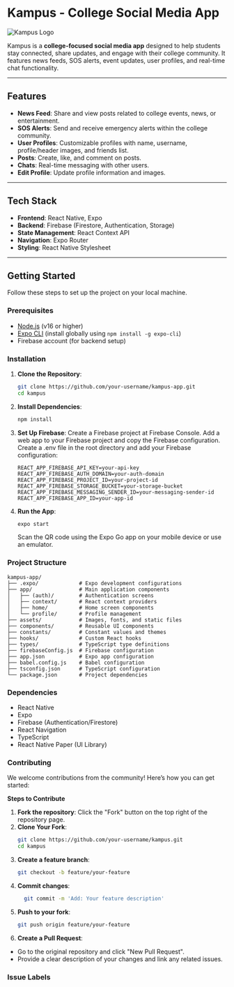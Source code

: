 # Kampus - College Social Media App

![Kampus Logo](https://via.placeholder.com/150) <!-- Add your logo here -->

Kampus is a **college-focused social media app** designed to help students stay connected, share updates, and engage with their college community. It features news feeds, SOS alerts, event updates, user profiles, and real-time chat functionality.

---

## **Features**

- **News Feed**: Share and view posts related to college events, news, or entertainment.
- **SOS Alerts**: Send and receive emergency alerts within the college community.
- **User Profiles**: Customizable profiles with name, username, profile/header images, and friends list.
- **Posts**: Create, like, and comment on posts.
- **Chats**: Real-time messaging with other users.
- **Edit Profile**: Update profile information and images.

---

## **Tech Stack**

- **Frontend**: React Native, Expo
- **Backend**: Firebase (Firestore, Authentication, Storage)
- **State Management**: React Context API
- **Navigation**: Expo Router
- **Styling**: React Native Stylesheet

---

## **Getting Started**

Follow these steps to set up the project on your local machine.

### **Prerequisites**

- [Node.js](https://nodejs.org/) (v16 or higher)
- [Expo CLI](https://docs.expo.dev/get-started/installation/) (install globally using `npm install -g expo-cli`)
- Firebase account (for backend setup)

### **Installation**

1. **Clone the Repository**:
   ```bash
   git clone https://github.com/your-username/kampus-app.git
   cd kampus
   ```
2. **Install Dependencies**:
   ```bash
   npm install
   ```
3. **Set Up Firebase**:
   Create a Firebase project at Firebase Console.
   Add a web app to your Firebase project and copy the Firebase configuration.
   Create a .env file in the root directory and add your Firebase configuration:

   ```env
   REACT_APP_FIREBASE_API_KEY=your-api-key
   REACT_APP_FIREBASE_AUTH_DOMAIN=your-auth-domain
   REACT_APP_FIREBASE_PROJECT_ID=your-project-id
   REACT_APP_FIREBASE_STORAGE_BUCKET=your-storage-bucket
   REACT_APP_FIREBASE_MESSAGING_SENDER_ID=your-messaging-sender-id
   REACT_APP_FIREBASE_APP_ID=your-app-id
   ```
4. **Run the App**:
   ```bash
   expo start
   ```
   Scan the QR code using the Expo Go app on your mobile device or use an emulator.
### **Project Structure**

```
kampus-app/
├── .expo/             # Expo development configurations
├── app/               # Main application components
│   ├── (auth)/        # Authentication screens
│   ├── context/       # React context providers
│   ├── home/          # Home screen components
│   └── profile/       # Profile management
├── assets/            # Images, fonts, and static files
├── components/        # Reusable UI components
├── constants/         # Constant values and themes
├── hooks/             # Custom React hooks
├── types/             # TypeScript type definitions
├── firebaseConfig.js  # Firebase configuration
├── app.json           # Expo app configuration
├── babel.config.js    # Babel configuration
├── tsconfig.json      # TypeScript configuration
└── package.json       # Project dependencies
```
### **Dependencies**

- React Native
- Expo
- Firebase (Authentication/Firestore)
- React Navigation
- TypeScript
- React Native Paper (UI Library)
### **Contributing**

We welcome contributions from the community! Here’s how you can get started:

**Steps to Contribute**
1. **Fork the repository**:
   Click the "Fork" button on the top right of the repository page.
2. **Clone Your Fork**:
   ```bash
   git clone https://github.com/your-username/kampus.git
   cd kampus
   ```
3. **Create a feature branch**:
   ```bash
   git checkout -b feature/your-feature
   ```
4. **Commit changes**:
    ```bash
      git commit -m 'Add: Your feature description'
    ```
5. **Push to your fork**:
   ```bash
   git push origin feature/your-feature
    ```
6. **Create a Pull Request**:
- Go to the original repository and click "New Pull Request".
- Provide a clear description of your changes and link any related issues.

### **Issue Labels**
